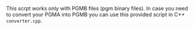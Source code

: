 This scrpt works only with PGMB files (pgm binary files).
In case you need to convert your PGMA into PGMB you can use this provided script in C++ `converter.cpp`.
